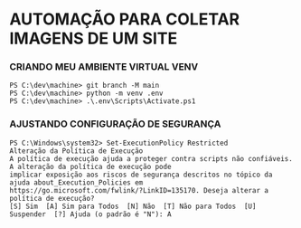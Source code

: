 # AUTOMAÇÃO PARA COLETAR IMAGENS DE UM SITE

### CRIANDO MEU AMBIENTE VIRTUAL VENV

```
PS C:\dev\machine> git branch -M main
PS C:\dev\machine> python -m venv .env
PS C:\dev\machine> .\.env\Scripts\Activate.ps1
```


### AJUSTANDO CONFIGURAÇÃO DE SEGURANÇA

```
PS C:\Windows\system32> Set-ExecutionPolicy Restricted
Alteração da Política de Execução
A política de execução ajuda a proteger contra scripts não confiáveis. A alteração da política de execução pode
implicar exposição aos riscos de segurança descritos no tópico da ajuda about_Execution_Policies em
https://go.microsoft.com/fwlink/?LinkID=135170. Deseja alterar a política de execução?
[S] Sim  [A] Sim para Todos  [N] Não  [T] Não para Todos  [U] Suspender  [?] Ajuda (o padrão é "N"): A
```